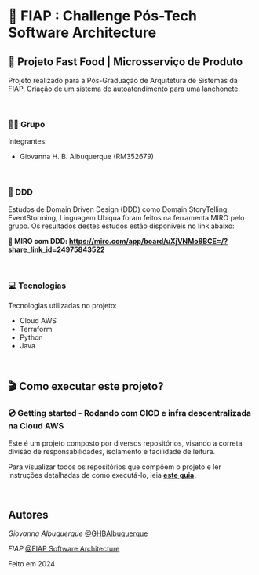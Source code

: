 # 🚀 FIAP : Challenge Pós-Tech Software Architecture
## 🍔 Projeto Fast Food | Microsserviço de Produto

Projeto realizado para a Pós-Graduação de Arquitetura de Sistemas da FIAP. Criação de um sistema de autoatendimento para uma lanchonete.

<br/>

### 👨‍🏫 Grupo

Integrantes:
- Giovanna H. B. Albuquerque (RM352679)

<br/>

### 📍 DDD

Estudos de Domain Driven Design (DDD) como Domain StoryTelling, EventStorming, Linguagem Ubíqua foram feitos na ferramenta MIRO pelo grupo.
Os resultados destes estudos estão disponíveis no link abaixo:

**🔗 MIRO com DDD: https://miro.com/app/board/uXjVNMo8BCE=/?share_link_id=24975843522**

<br/>

### 💻 Tecnologias

Tecnologias utilizadas no projeto:

* Cloud AWS
* Terraform
* Python
* Java

<br/>

## 🎬 Como executar este projeto?

### 💿 Getting started - Rodando com CICD e infra descentralizada na Cloud AWS

Este é um projeto composto por diversos repositórios, visando a correta divisão de responsabilidades, isolamento e
facilidade de leitura.

Para visualizar todos os repositórios que compõem o projeto e ler instruções detalhadas de como executá-lo, leia **[este guia](https://github.com/GHBAlbuquerque/fiap-postech-fastfood-orquestrador/tree/main?tab=readme-ov-file#-como-executar-este-projeto).**

<br/>

## Autores

*Giovanna Albuquerque* [@GHBAlbuquerque](https://github.com/GHBAlbuquerque)

*FIAP*  [@FIAP Software Architecture](https://postech.fiap.com.br/curso/software-architecture/)

Feito em 2024

